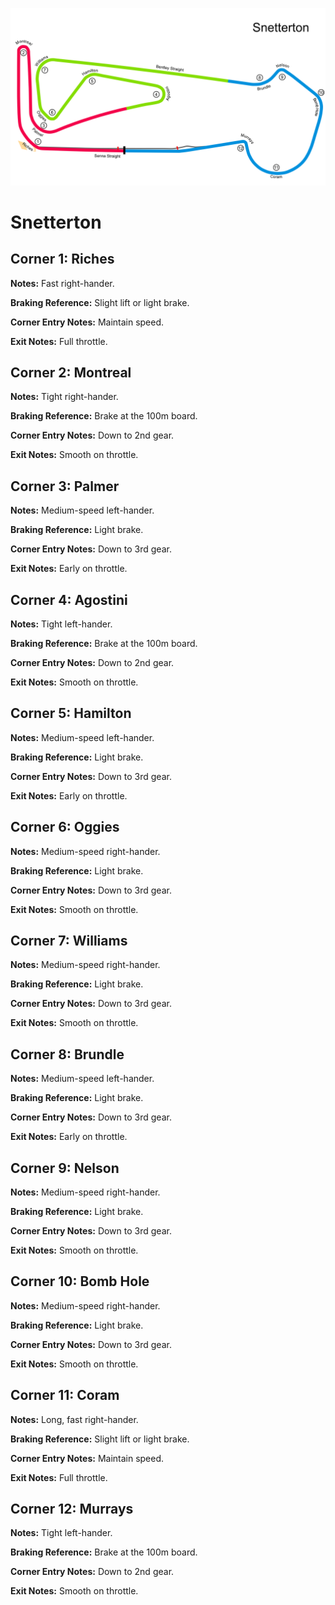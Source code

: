 ![Snetterton](../track_maps/Snetterton.png)

# Snetterton


## Corner 1: Riches
**Notes:** Fast right-hander.

**Braking Reference:** Slight lift or light brake.

**Corner Entry Notes:** Maintain speed.

**Exit Notes:** Full throttle.


## Corner 2: Montreal
**Notes:** Tight right-hander.

**Braking Reference:** Brake at the 100m board.

**Corner Entry Notes:** Down to 2nd gear.

**Exit Notes:** Smooth on throttle.


## Corner 3: Palmer
**Notes:** Medium-speed left-hander.

**Braking Reference:** Light brake.

**Corner Entry Notes:** Down to 3rd gear.

**Exit Notes:** Early on throttle.


## Corner 4: Agostini
**Notes:** Tight left-hander.

**Braking Reference:** Brake at the 100m board.

**Corner Entry Notes:** Down to 2nd gear.

**Exit Notes:** Smooth on throttle.


## Corner 5: Hamilton
**Notes:** Medium-speed left-hander.

**Braking Reference:** Light brake.

**Corner Entry Notes:** Down to 3rd gear.

**Exit Notes:** Early on throttle.


## Corner 6: Oggies
**Notes:** Medium-speed right-hander.

**Braking Reference:** Light brake.

**Corner Entry Notes:** Down to 3rd gear.

**Exit Notes:** Smooth on throttle.


## Corner 7: Williams
**Notes:** Medium-speed right-hander.

**Braking Reference:** Light brake.

**Corner Entry Notes:** Down to 3rd gear.

**Exit Notes:** Smooth on throttle.


## Corner 8: Brundle
**Notes:** Medium-speed left-hander.

**Braking Reference:** Light brake.

**Corner Entry Notes:** Down to 3rd gear.

**Exit Notes:** Early on throttle.


## Corner 9: Nelson
**Notes:** Medium-speed right-hander.

**Braking Reference:** Light brake.

**Corner Entry Notes:** Down to 3rd gear.

**Exit Notes:** Smooth on throttle.


## Corner 10: Bomb Hole
**Notes:** Medium-speed right-hander.

**Braking Reference:** Light brake.

**Corner Entry Notes:** Down to 3rd gear.

**Exit Notes:** Smooth on throttle.


## Corner 11: Coram
**Notes:** Long, fast right-hander.

**Braking Reference:** Slight lift or light brake.

**Corner Entry Notes:** Maintain speed.

**Exit Notes:** Full throttle.


## Corner 12: Murrays
**Notes:** Tight left-hander.

**Braking Reference:** Brake at the 100m board.

**Corner Entry Notes:** Down to 2nd gear.

**Exit Notes:** Smooth on throttle.


